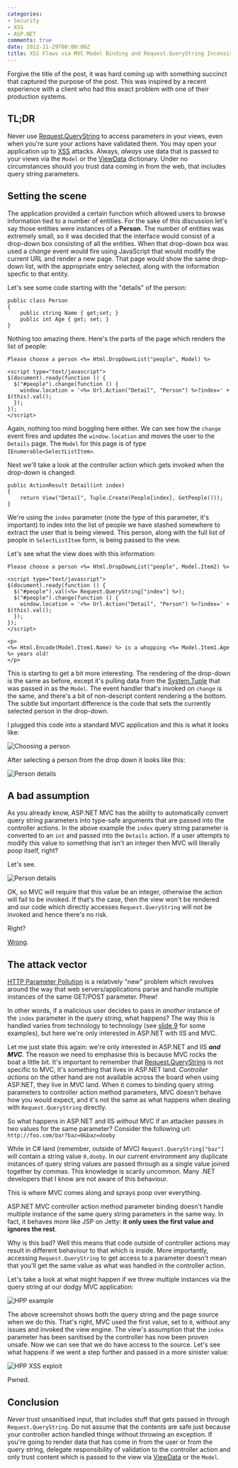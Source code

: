 ```yaml
---
categories:
- Security
- XSS
- ASP.NET
comments: true
date: 2012-11-29T00:00:00Z
title: XSS Flaws via MVC Model Binding and Request.QueryString Inconsistencies
---
```


Forgive the title of the post, it was hard coming up with something succinct that captured the purpose of the post. This was inspired by a recent experience with a client who had this exact problem with one of their production systems.

TL;DR
-----

Never use [Request.QueryString][] to access parameters in your views, even when you're sure your actions have validated them. You may open your application up to [XSS][] attacks. Always, _always_ use data that is passed to your views via the `Model` or the [ViewData][] dictionary. Under no circumstances should you trust data coming in from the web, that includes query string parameters.

<!--more-->

Setting the scene
-----------------

The application provided a certain function which allowed users to browse information tied to a number of entities. For the sake of this discussion let's say those entities were instances of a **Person**. The number of entities was extremely small, so it was decided that the interface would consist of a drop-down box consisting of all the entities. When that drop-down box was used a _change_ event would fire using JavaScript that would modify the current URL and render a new page. That page would show the same drop-down list, with the appropriate entry selected, along with the information specfic to that entity.

Let's see some code starting with the "details" of the person:

```
public class Person
{
    public string Name { get;set; }
    public int Age { get; set; }
}
```

Nothing too amazing there. Here's the parts of the page which renders the list of people:

```
Please choose a person <%= Html.DropDownList("people", Model) %>

<script type="text/javascript">
$(document).ready(function () {
  $("#people").change(function () {
    window.location = '<%= Url.Action("Detail", "Person") %>?index=' + $(this).val();
  });
});
</script>
```

Again, nothing too mind boggling here either. We can see how the `change` event fires and updates the `window.location` and moves the user to the `Details` page. The `Model` for this page is of type `IEnumerable<SelectListItem>`.

Next we'll take a look at the controller action which gets invoked when the drop-down is changed:

```
public ActionResult Detail(int index)
{
    return View("Detail", Tuple.Create(People[index], GetPeople()));
}
```

We're using the `index` parameter (note the _type_ of this parameter, it's important) to index into the list of people we have stashed somewhere to extract the user that is being viewed. This person, along with the full list of people in `SelectListItem` form, is being passed to the view.

Let's see what the view does with this information:

```
Please choose a person <%= Html.DropDownList("people", Model.Item2) %>

<script type="text/javascript">
$(document).ready(function () {
  $("#people").val(<%= Request.QueryString["index"] %>);
  $("#people").change(function () {
    window.location = '<%= Url.Action("Detail", "Person") %>?index=' + $(this).val();
  });
});
</script>

<p>
<%= Html.Encode(Model.Item1.Name) %> is a whopping <%= Model.Item1.Age %> years old!
</p>
```

This is starting to get a bit more interesting. The rendering of the drop-down is the same as before, except it's pulling data from the [System.Tuple][] that was passed in as the `Model`. The event handler that's invoked on `change` is the same, and there's a bit of non-descript content rendering a the bottom. The subtle but important difference is the code that sets the currently selected person in the drop-down.

I plugged this code into a standard MVC application and this is what it looks like:

![Choosing a person](/uploads/2012/11/xss-index.png)

After selecting a person from the drop down it looks like this:

![Person details](/uploads/2012/11/xss-details.png)

A bad assumption
----------------

As you already know, ASP.NET MVC has the ability to automatically convert query string parameters into type-safe arguments that are passed into the controller actions. In the above example the `index` query string parameter is converted to an `int` and passed into the `Details` action. If a user attempts to modify this value to something that isn't an integer then MVC will literally poop itself, right?

Let's see.

![Person details](/uploads/2012/11/xss-type-fail.png)

OK, so MVC will require that this value be an integer, otherwise the action will fail to be invoked. If that's the case, then the view won't be rendered and our code which directly accesses `Request.QueryString` will not be invoked and hence there's no risk.

Right?

[Wrong][HPP].

The attack vector
-----------------

[HTTP Parameter Pollution][HPP] is a relatively "new" problem which revolves around the way that web servers/applications parse and handle multiple instances of the same GET/POST parameter. Phew!

In other words, if a malicious user decides to pass in _another_ instance of the `index` parameter in the query string, what happens? The way this is handled varies from technology to technology (see [slide 9][HPPPDF] for some examples), but here we're only interested in ASP.NET with IIS and MVC.

Let me just state this again: we're only interested in ASP.NET and IIS _**and MVC**_. The reason we need to emphasise this is because MVC rocks the boat a little bit. It's important to remember that [Request.QueryString][] is not specific to MVC, it's something that lives in ASP.NET land. _Controller actions_ on the other hand are not available across the board when using ASP.NET, they live in MVC land. When it comes to binding query string parameters to controller action method parameters, MVC doesn't behave how you would expect, and it's not the same as what happens when dealing with `Request.QueryString` directly.

So what happens in ASP.NET and IIS _without_ MVC if an attacker passes in two values for the same parameter? Consider the following url: `http://foo.com/bar?baz=0&baz=dooby`

While in C# land (remember, outside of MVC) `Request.QueryString["baz"]` will contain a string value `0,dooby`. In our current environment any duplicate instances of query string values are passed through as a single value joined together by commas. This knowledge is scarily uncommon. Many .NET developers that I know are not aware of this behaviour.

This is where MVC comes along and sprays poop over everything.

ASP.NET MVC controller action method parameter binding doesn't handle multiple instance of the same query string parameters in the same way. In fact, it behaves more like JSP on Jetty: **it only uses the first value and ignores the rest**.

Why is this bad? Well this means that code outside of controller actions may result in different behaviour to that which is inside. More importantly, accessing `Request.QueryString` to get access to a parameter doesn't mean that you'll get the same value as what was handled in the controller action.

Let's take a look at what might happen if we threw multiple instances via the query string at our dodgy MVC application:

![HPP example](/uploads/2012/11/xss-hpp-invalid.png)

The above screenshot shows both the query string and the page source when we do this. That's right, MVC used the first value, set to `0`, without any issues and invoked the view engine. The view's assumption that the `index` parameter has been sanitised by the controller has now been proven unsafe. Now we can see that we do have access to the source. Let's see what happens if we went a step further and passed in a more sinister value:

![HPP XSS exploit](/uploads/2012/11/xss-hpp-valid.png)

Pwned.

Conclusion
----------

_Never_ trust unsanitised input, that includes stuff that gets passed in through `Request.QueryString`. Do not assume that the contents are safe just because your controller action handled things without throwing an exception. If you're going to render data that has come in from the user or from the query string, delegate responsibility of validation to the controller action and only trust content which is passed to the view via [ViewData][] or the `Model`.

  [ViewData]: http://msdn.microsoft.com/en-us/library/system.web.mvc.viewpage.viewdata(v=vs.108).aspx
  [HPPPDF]: https://www.owasp.org/images/b/ba/AppsecEU09_CarettoniDiPaola_v0.8.pdf
  [Request.QueryString]: http://msdn.microsoft.com/en-us/library/ms524784(v=vs.90).aspx
  [XSS]: http://en.wikipedia.org/wiki/Cross-site_scripting
  [System.Tuple]: http://msdn.microsoft.com/en-us/library/system.tuple.aspx
  [HPP]: http://blog.iseclab.org/2010/12/08/http-parameter-pollution-so-how-many-flawed-applications-exist-out-there-we-go-online-with-a-new-service/


